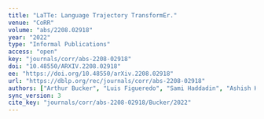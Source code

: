 ```yaml
---
title: "LaTTe: Language Trajectory TransformEr."
venue: "CoRR"
volume: "abs/2208.02918"
year: "2022"
type: "Informal Publications"
access: "open"
key: "journals/corr/abs-2208-02918"
doi: "10.48550/ARXIV.2208.02918"
ee: "https://doi.org/10.48550/arXiv.2208.02918"
url: "https://dblp.org/rec/journals/corr/abs-2208-02918"
authors: ["Arthur Bucker", "Luis Figueredo", "Sami Haddadin", "Ashish Kapoor", "Shuang Ma", "Sai Vemprala", "Rogerio Bonatti"]
sync_version: 3
cite_key: "journals/corr/abs-2208-02918/Bucker/2022"
---
```

